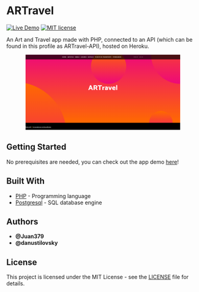 # ARTravel

[![Live Demo](https://img.shields.io/badge/demo-online-green.svg)](https://rocky-badlands-03545.herokuapp.com/)
[![MIT license](https://img.shields.io/badge/License-MIT-blue.svg)](https://mit-license.org/)

An Art and Travel app made with PHP, connected to an API (which can be found in this profile as ARTravel-API), hosted on Heroku.

<p align="center">
  <img width="80%" src=https://github.com/juansjimenez/ARTravel/blob/master/ARTravel.PNG>
</p>

## Getting Started

No prerequisites are needed, you can check out the app demo [here](https://art-travel.herokuapp.com/)!

## Built With

* [PHP](https://www.php.net/) - Programming language
* [Postgresql](https://www.postgresql.org/) - SQL database engine

## Authors

* **@Juan379** 
* **@danustilovsky**

## License

This project is licensed under the MIT License - see the [LICENSE](LICENSE) file for details.
